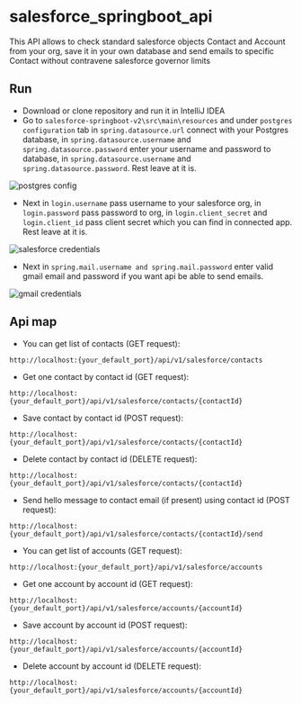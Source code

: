 # salesforce_springboot_api
This API allows to check standard salesforce objects Contact and Account from your org, save it in your own database and send emails to specific Contact without contravene salesforce governor limits

## Run

* Download or clone repository and run it in IntelliJ IDEA
* Go to ```salesforce-springboot-v2\src\main\resources``` and under ```postgres configuration``` tab in ```spring.datasource.url``` connect with your Postgres database,
in ```spring.datasource.username``` and ```spring.datasource.password```
enter your username and password to database, in ```spring.datasource.username``` and ```spring.datasource.password```.
Rest leave at it is.

![postgres config](https://user-images.githubusercontent.com/57005090/113119620-f0ae0300-9210-11eb-981d-d9fbbe89395c.png)

* Next in ```login.username``` pass username to your salesforce org, in ```login.password``` pass password to org, in ```login.client_secret```
and ```login.client_id``` pass client secret which you can find in connected app. Rest leave at it is.

![salesforce credentials](https://user-images.githubusercontent.com/57005090/113120524-f5bf8200-9211-11eb-8e5a-e9a1d3def1e8.png)
* Next in ```spring.mail.username and spring.mail.password``` enter valid
gmail email and password if you want api be able to send emails.

![gmail credentials](https://user-images.githubusercontent.com/57005090/113121710-34097100-9213-11eb-84c3-7882134b0e09.png)

## Api map

* You can get list of contacts (GET request):
```
http://localhost:{your_default_port}/api/v1/salesforce/contacts
```
* Get one contact by contact id (GET request):
```
http://localhost:{your_default_port}/api/v1/salesforce/contacts/{contactId}
 ```
 * Save contact by contact id (POST request):
```
http://localhost:{your_default_port}/api/v1/salesforce/contacts/{contactId}
```
 * Delete contact by contact id (DELETE request):
```
http://localhost:{your_default_port}/api/v1/salesforce/contacts/{contactId}
```
 * Send hello message to contact email (if present) using contact id (POST request):
```
http://localhost:{your_default_port}/api/v1/salesforce/contacts/{contactId}/send
```
* You can get list of accounts (GET request):
```
http://localhost:{your_default_port}/api/v1/salesforce/accounts
```
* Get one account by account id (GET request):
```
http://localhost:{your_default_port}/api/v1/salesforce/accounts/{accountId}
```
* Save account by account id (POST request):
```
http://localhost:{your_default_port}/api/v1/salesforce/accounts/{accountId}
```
* Delete account by account id (DELETE request):
```
http://localhost:{your_default_port}/api/v1/salesforce/accounts/{accountId}
```

